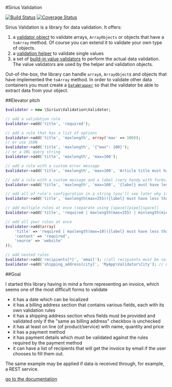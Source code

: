 #Sirius Validation

[![Build Status](https://travis-ci.org/siriusphp/validation.png?branch=master)](https://travis-ci.org/siriusphp/validation)
[![Coverage Status](https://coveralls.io/repos/siriusphp/validation/badge.png)](https://coveralls.io/r/siriusphp/validation)

Sirius Validation is a library for data validation. It offers:

1. a [validator object](docs/validator.md) to validate arrays, `ArrayObjects` or objects that have a `toArray` method. Of course you can extend it to validate your own type of objects.
2. a [validation helper](docs/helper.md) to validate single values 
3. a set of [build-in value validators](docs/validators.md) to perform the actual data validation. The value validators are used by the helper and validation objects.

Out-of-the-box, the library can handle `array`s, `ArrayObject`s and objects that have implemented the `toArray` method. 
In order to validate other data containers you must create a [`DataWrapper`](https://github.com/siriusphp/validation/blob/master/src/Validation/DataWrapper/WrapperInterface.php) so that the validator be able to extract data from your object.

##Elevator pitch

```php
$validator = new \Sirius\Validation\Validator;

// add a validation rule
$validator->add('title', 'required');

// add a rule that has a list of options
$validator->add('title', 'maxlength', array('max' => 100));
// or use JSON
$validator->add('title', 'maxlength', '{"max": 100}');
// or a URL query string
$validator->add('title', 'maxlength', 'max=100');

// add a rule with a custom error message
$validator->add('title', 'maxlength', 'max=100', 'Article title must have less than {max} characters');

// add a rule with a custom message and a label (very handy with forms)
$validator->add('title', 'maxlength', 'max=100', '{label} must have less than {max} characters', 'Title');

// add all of rule's configuration in a string (you'll see later why it's handy')
$validator->add('title', 'maxlength(max=255)({label} must have less than {max} characters)(Title)');

// add multiple rules at once (separate using [space][pipe][space])
$validator->add('title', 'required | maxlength(max=255) | minlength(min=10)');

// add all your rules at once
$validator->add(array(
	'title' => 'required | maxlength(max=10)({label} must have less than {max} characters)(Title)',
	'content' => 'required',
	'source' => 'website'
));

// add nested rules
$validator->add('recipients[*]', 'email'); //all recipients must be valid email addresses
$validator->add('shipping_address[city]', 'MyApp\Validator\City'); // uses a custom validator to validate the shipping city

```

##Goal

I started this library having in mind a form representing an invoice, which seems one of the most difficult forms to validate
- it has a date which can be localized
- it has a billing address section that contains various fields, each with its own validation rules
- it has a shipping address section whos fields must be provided and validated only if the "same as billing address" checkbox is unchecked
- it has at least on line (of product/service) with name, quantity and price
- it has a payment method
- it has payment details which must be validated against the rules required by the payment method
- it can have a list of recipients that will get the invoice by email if the user chooses to fill them out.

The same example may be applied if data is received through, for example, a REST service.

[go to the documentation](docs/index.md)
